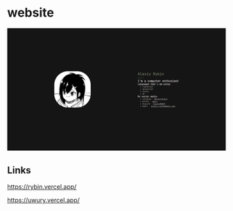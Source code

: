 # website

![screenshot](src/assets/img/website.png)

## Links

<https://rybin.vercel.app/>

<https://uwury.vercel.app/>
